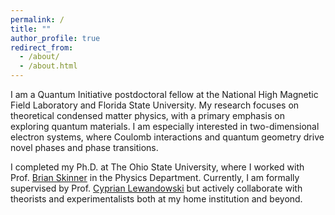 ```yaml
---
permalink: /
title: ""
author_profile: true
redirect_from: 
  - /about/
  - /about.html
---
```


I am a Quantum Initiative postdoctoral fellow at the National High Magnetic Field Laboratory and Florida State University. My research focuses on theoretical condensed matter physics, with a primary emphasis on exploring quantum materials. I am especially interested in two-dimensional electron systems, where Coulomb interactions and quantum geometry drive novel phases and phase transitions.

I completed my Ph.D. at The Ohio State University, where I worked with Prof. [Brian Skinner](https://sites.google.com/view/skinner-physics) in the Physics Department. Currently, I am formally supervised by Prof. [Cyprian Lewandowski](https://physics.fsu.edu/person/cyprian-lewandowski) but actively collaborate with theorists and experimentalists both at my home institution and beyond.
